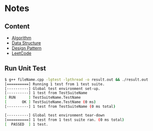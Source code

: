 # **Notes**

## **Content**

- [Algorithm](https://github.com/davidtsai0720/notes/tree/main/algorithm)
- [Data Structure](https://github.com/davidtsai0720/notes/tree/main/datastructure)
- [Design Pattern](https://github.com/davidtsai0720/notes/tree/main/designpattern)
- [LeetCode](https://github.com/davidtsai0720/notes/tree/main/leetcode)

## **Run Unit Test**

```sh
$ g++ fileName.cpp -lgtest -lpthread -o result.out && ./result.out
[==========] Running 1 test from 1 test suite.
[----------] Global test environment set-up.
[----------] 1 test from TestSuiteName
[ RUN      ] TestSuiteName.TestName
[       OK ] TestSuiteName.TestName (0 ms)
[----------] 1 test from TestSuiteName (0 ms total)

[----------] Global test environment tear-down
[==========] 1 test from 1 test suite ran. (0 ms total)
[  PASSED  ] 1 test.
```
